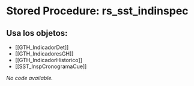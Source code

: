# Stored Procedure: rs_sst_indinspec

## Usa los objetos:
- [[GTH_IndicadorDet]]
- [[GTH_IndicadoresGH]]
- [[GTH_IndicadorHistorico]]
- [[SST_InspCronogramaCue]]

*No code available.*
